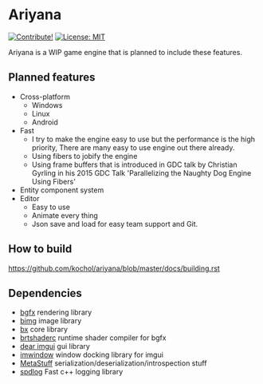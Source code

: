 # Ariyana

[![Contribute!](https://img.shields.io/badge/contributions-welcome-brightgreen.svg?style=flat)](https://github.com/kochol/ariyana/issues)
[![License: MIT](https://img.shields.io/badge/License-MIT-yellow.svg)](https://github.com/kochol/ariyana/blob/master/LICENSE)

Ariyana is a WIP game engine that is planned to include these features.

## Planned features

- Cross-platform
  - Windows
  - Linux
  - Android
- Fast
  - I try to make the engine easy to use but the performance is the high priority, There are many easy to use engine out there already.
  - Using fibers to jobify the engine
  - Using frame buffers that is introduced in GDC talk by Christian Gyrling in his 2015 GDC Talk 'Parallelizing the Naughty Dog Engine Using Fibers'
- Entity component system
- Editor
  - Easy to use
  - Animate every thing
  - Json save and load for easy team support and Git.
  
## How to build
https://github.com/kochol/ariyana/blob/master/docs/building.rst

## Dependencies

- [bgfx](https://github.com/bkaradzic/bgfx) rendering library
- [bimg](https://github.com/bkaradzic/bimg) image library
- [bx](https://github.com/bkaradzic/bx) core library
- [brtshaderc](https://github.com/fredakilla/brtshaderc) runtime shader compiler for bgfx
- [dear imgui](https://github.com/ocornut/imgui) gui library
- [imwindow](https://github.com/thennequin/ImWindow) window docking library for imgui
- [MetaStuff](https://github.com/eliasdaler/MetaStuff) serialization/deserialization/introspection stuff
- [spdlog](https://github.com/gabime/spdlog) Fast c++ logging library

